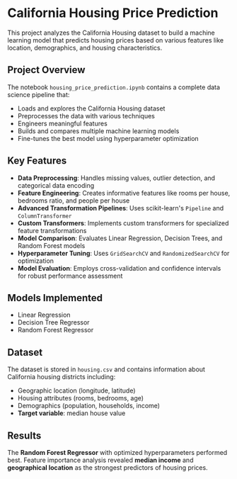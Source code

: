 # California Housing Price Prediction

This project analyzes the California Housing dataset to build a machine learning model that predicts housing prices based on various features like location, demographics, and housing characteristics.

## Project Overview

The notebook `housing_price_prediction.ipynb` contains a complete data science pipeline that:

- Loads and explores the California Housing dataset  
- Preprocesses the data with various techniques  
- Engineers meaningful features  
- Builds and compares multiple machine learning models  
- Fine-tunes the best model using hyperparameter optimization  

## Key Features

- **Data Preprocessing**: Handles missing values, outlier detection, and categorical data encoding  
- **Feature Engineering**: Creates informative features like rooms per house, bedrooms ratio, and people per house  
- **Advanced Transformation Pipelines**: Uses scikit-learn's `Pipeline` and `ColumnTransformer`  
- **Custom Transformers**: Implements custom transformers for specialized feature transformations  
- **Model Comparison**: Evaluates Linear Regression, Decision Trees, and Random Forest models  
- **Hyperparameter Tuning**: Uses `GridSearchCV` and `RandomizedSearchCV` for optimization  
- **Model Evaluation**: Employs cross-validation and confidence intervals for robust performance assessment  

## Models Implemented

- Linear Regression  
- Decision Tree Regressor  
- Random Forest Regressor  

## Dataset

The dataset is stored in `housing.csv` and contains information about California housing districts including:

- Geographic location (longitude, latitude)  
- Housing attributes (rooms, bedrooms, age)  
- Demographics (population, households, income)  
- **Target variable**: median house value  

## Results

The **Random Forest Regressor** with optimized hyperparameters performed best. Feature importance analysis revealed **median income** and **geographical location** as the strongest predictors of housing prices.
